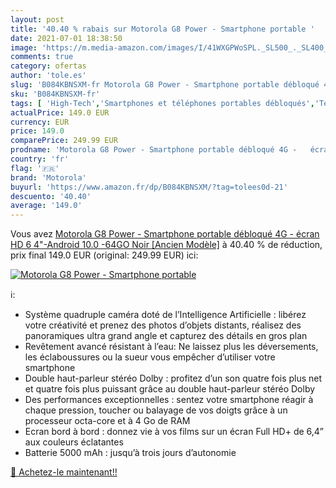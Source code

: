 ```yaml
---
layout: post
title: '40.40 % rabais sur Motorola G8 Power - Smartphone portable '
date: 2021-07-01 18:38:50
image: 'https://m.media-amazon.com/images/I/41WXGPWoSPL._SL500_._SL400_.jpg'
comments: true
category: ofertas
author: 'tole.es'
slug: 'B084KBNSXM-fr Motorola G8 Power - Smartphone portable débloqué 4G -...'
sku: 'B084KBNSXM-fr'
tags: [ 'High-Tech','Smartphones et téléphones portables débloqués','Téléphones portables et accessoires','motorola', ]
actualPrice: 149.0 EUR
currency: EUR
price: 149.0
comparePrice: 249.99 EUR
prodname: 'Motorola G8 Power - Smartphone portable débloqué 4G -   écran HD 6 4"-Android 10.0 -64GO  Noir [Ancien Modèle]'
country: 'fr'
flag: '🇫🇷'
brand: 'Motorola'
buyurl: 'https://www.amazon.fr/dp/B084KBNSXM/?tag=tolees0d-21'
descuento: '40.40'
average: '149.0'
---
```


Vous avez [Motorola G8 Power - Smartphone portable débloqué 4G -   écran HD 6 4"-Android 10.0 -64GO  Noir [Ancien Modèle]](https://www.amazon.fr/dp/B084KBNSXM/?tag=tolees0d-21)  à  40.40 % de réduction, prix final  149.0 EUR (original: 249.99 EUR) ici:

[![Motorola G8 Power - Smartphone portable ](https://m.media-amazon.com/images/I/41WXGPWoSPL._SL500_._SL400_.jpg)](https://www.amazon.fr/dp/B084KBNSXM/?tag=tolees0d-21)

ℹ️:

- Système quadruple caméra doté de l’Intelligence Artificielle : libérez votre créativité et prenez des photos d’objets distants, réalisez des panoramiques ultra grand angle et capturez des détails en gros plan
- Revêtement avancé résistant à l’eau: Ne laissez plus les déversements, les éclaboussures ou la sueur vous empêcher d’utiliser votre smartphone
- Double haut-parleur stéréo Dolby : profitez d’un son quatre fois plus net et quatre fois plus puissant grâce au double haut-parleur stéréo Dolby
- Des performances exceptionnelles : sentez votre smartphone réagir à chaque pression, toucher ou balayage de vos doigts grâce à un processeur octa-core et à 4 Go de RAM
- Ecran bord à bord : donnez vie à vos films sur un écran Full HD+ de 6,4” aux couleurs éclatantes
- Batterie 5000 mAh : jusqu’à trois jours d’autonomie

[🛒 Achetez-le maintenant!!](https://www.amazon.fr/dp/B084KBNSXM/?tag=tolees0d-21)
